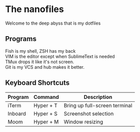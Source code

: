 # The nanofiles
Welcome to the deep abyss that is my dotfiles

## Programs
Fish is my shell, ZSH has my back  
VIM is the editor except when SublimeText is needed  
TMux drops it like it's not screen.  
Git is my VCS and hub makes it better.  


## Keyboard Shortcuts
Program | Command | Description
------- | ------- | -----------
iTerm   | Hyper + T | Bring up full-screen terminal
Inboard | Hyper + S | Screenshot selection
Moom    | Hyper + M | Window resizing
